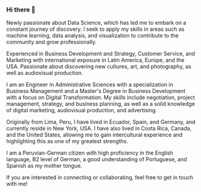 ### Hi there 👋

Newly passionate about Data Science, which has led me to embark on a constant journey of discovery. I seek to apply my skills in areas such as machine learning, data analysis, and visualization to contribute to the community and grow professionally.

Experienced in Business Development and Strategy, Customer Service, and Marketing with international exposure in Latin America, Europe, and the USA. Passionate about discovering new cultures, art, and photography, as well as audiovisual production.

I am an Engineer in Administrative Sciences with a specialization in Business Management and a Master's Degree in Business Development with a focus on Digital Transformation. My skills include negotiation, project management, strategy, and business planning, as well as a solid knowledge of digital marketing, audiovisual production, and advertising.

Originally from Lima, Peru, I have lived in Ecuador, Spain, and Germany, and currently reside in New York, USA. I have also lived in Costa Rica, Canada, and the United States, allowing me to gain intercultural experience and highlighting this as one of my greatest strengths.

I am a Peruvian-German citizen with high proficiency in the English language, B2 level of German, a good understanding of Portuguese, and Spanish as my mother tongue.

 If you are interested in connecting or collaborating, feel free to get in touch with me!







<!--
**FkEilers/FkEilers** is a ✨ _special_ ✨ repository because its `README.md` (this file) appears on your GitHub profile.

Here are some ideas to get you started:

- 🔭 I’m currently working on ...
- 🌱 I’m currently learning ...
- 👯 I’m looking to collaborate on ...
- 🤔 I’m looking for help with ...
- 💬 Ask me about ...
- 📫 How to reach me: ...
- 😄 Pronouns: ...
- ⚡ Fun fact: ...
-->
